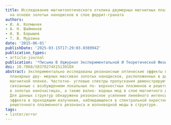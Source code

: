```yaml
---
title: Исследование магнитооптического отклика двумерных магнитных плазмонных структур
  на основе золотых нанодисков в слое феррит-граната
authors:
- И. А. Колмычек
- А. Н. Шайманов
- А. В. Барышев
- Т. В. Мурзина
date: '2015-06-01'
publishDate: '2025-03-15T17:29:03.038994Z'
publication_types:
- article-journal
publication: '*Письма В dqжурнал Экспериментальной И Теоретической Физикиdq*'
doi: 10.7868/S0370274X1513010X
abstract: Экспериментально исследованы резонансные оптические эффекты в упорядоченных
  планарных дву- мерных массивах золотых нанодисков, расположенных в диэлектрической
  магнитной пленке. Частотно- угловые спектры пропускания демонстрируют особенности,
  связанные с возбуждением локальных по- верхностных плазмонов и решеточных плазмон-поляритонов
  в золотых наночастицах, а также волно- водных мод в слое магнитного диэлектрика.
  Для данных структур обнаружено резонансное усиление линейного интенсивностного магнитооптического
  эффекта в проходящем излучении, наблюдающееся в спектральной окрестности возбуждения
  решеточного плазмонного резонанса и волноводной моды в структуре.
tags:
- linter/error
---
```

